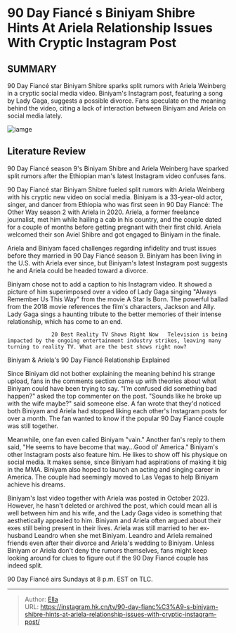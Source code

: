 # 90 Day Fiancé s Biniyam Shibre Hints At Ariela Relationship Issues With Cryptic Instagram Post


## SUMMARY 



  90 Day Fiancé star Biniyam Shibre sparks split rumors with Ariela Weinberg in a cryptic social media video.   Biniyam&#39;s Instagram post, featuring a song by Lady Gaga, suggests a possible divorce.   Fans speculate on the meaning behind the video, citing a lack of interaction between Biniyam and Ariela on social media lately.  

![iamge](https://static1.srcdn.com/wordpress/wp-content/uploads/2023/11/90-day-fianc-s-biniyam-shibre-hints-at-ariela-relationship-issues-with-cryptic-instagram-post.jpg)

## Literature Review
90 Day Fiancé season 9&#39;s Biniyam Shibre and Ariela Weinberg have sparked split rumors after the Ethiopian man&#39;s latest Instagram video confuses fans.




90 Day Fiancé star Biniyam Shibre fueled split rumors with Ariela Weinberg with his cryptic new video on social media. Biniyam is a 33-year-old actor, singer, and dancer from Ethiopia who was first seen in 90 Day Fiancé: The Other Way season 2 with Ariela in 2020. Ariela, a former freelance journalist, met him while hailing a cab in his country, and the couple dated for a couple of months before getting pregnant with their first child. Ariela welcomed their son Aviel Shibre and got engaged to Biniyam in the finale.




Ariela and Biniyam faced challenges regarding infidelity and trust issues before they married in 90 Day Fiancé season 9. Biniyam has been living in the U.S. with Ariela ever since, but Biniyam&#39;s latest Instagram post suggests he and Ariela could be headed toward a divorce.


 

Biniyam chose not to add a caption to his Instagram video. It showed a picture of him superimposed over a video of Lady Gaga singing &#34;Always Remember Us This Way&#34; from the movie A Star Is Born. The powerful ballad from the 2018 movie references the film&#39;s characters, Jackson and Ally. Lady Gaga sings a haunting tribute to the better memories of their intense relationship, which has come to an end.

                  20 Best Reality TV Shows Right Now   Television is being impacted by the ongoing entertainment industry strikes, leaving many turning to reality TV. What are the best shows right now?    





 Biniyam &amp; Ariela&#39;s 90 Day Fiancé Relationship Explained 
          

Since Biniyam did not bother explaining the meaning behind his strange upload, fans in the comments section came up with theories about what Biniyam could have been trying to say. &#34;I’m confused did something bad happen?&#34; asked the top commenter on the post. &#34;Sounds like he broke up with the wife maybe?&#34; said someone else. A fan wrote that they&#39;d noticed both Biniyam and Ariela had stopped liking each other&#39;s Instagram posts for over a month. The fan wanted to know if the popular 90 Day Fiancé couple was still together.

Meanwhile, one fan even called Biniyam &#34;vain.&#34; Another fan&#39;s reply to them said, &#34;He seems to have become that way...Good ol&#39; America.&#34; Biniyam&#39;s other Instagram posts also feature him. He likes to show off his physique on social media. It makes sense, since Biniyam had aspirations of making it big in the MMA. Biniyam also hoped to launch an acting and singing career in America. The couple had seemingly moved to Las Vegas to help Biniyam achieve his dreams.




Biniyam&#39;s last video together with Ariela was posted in October 2023. However, he hasn&#39;t deleted or archived the post, which could mean all is well between him and his wife, and the Lady Gaga video is something that aesthetically appealed to him. Biniyam and Ariela often argued about their exes still being present in their lives. Ariela was still married to her ex-husband Leandro when she met Biniyam. Leandro and Ariela remained friends even after their divorce and Ariela&#39;s wedding to Biniyam. Unless Biniyam or Ariela don&#39;t deny the rumors themselves, fans might keep looking around for clues to figure out if the 90 Day Fiancé couple has indeed split.



90 Day Fiancé airs Sundays at 8 p.m. EST on TLC.






---

> Author: [Ella](https://instagram.hk.cn/)  
> URL: https://instagram.hk.cn/tv/90-day-fianc%C3%A9-s-biniyam-shibre-hints-at-ariela-relationship-issues-with-cryptic-instagram-post/  

